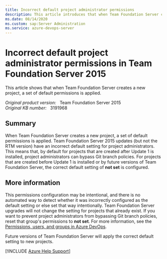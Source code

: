 ```yaml
---
title: Incorrect default project administrator permissions
description: This article introduces that when Team Foundation Server creates a new project, a set of default permissions is applied. Certain versions of Team Foundation Server 2015 incorrectly set the permissions to bypass branch policy for Git repos on project administrators.
ms.date: 08/14/2020
ms.custom: sap:Server Administration
ms.service: azure-devops-server
---
```

# Incorrect default project administrator permissions in Team Foundation Server 2015

This article shows that when Team Foundation Server creates a new project, a set of default permissions is applied.

_Original product version:_ &nbsp; Team Foundation Server 2015  
_Original KB number:_ &nbsp; 3191968

## Summary

When Team Foundation Server creates a new project, a set of default permissions is applied. Team Foundation Server 2015 updates (but not the RTM version) have an incorrect default setting for project administrators. This means that, by default for projects that are created after Update 1 is installed, project administrators can bypass Git branch policies. For projects that are created before Update 1 is installed or by future versions of Team Foundation Server, the correct default setting of **not set** is configured.

## More information

This permissions configuration may be intentional, and there is no automated way to detect whether it was incorrectly configured as the default setting or else set that way intentionally. Team Foundation Server upgrades will not change the setting for projects that already exist. If you want to prevent project administrators from bypassing Git branch policies, reset that group's permissions to **not set**. For more information, see the [Permissions, users, and groups in Azure DevOps](/azure/devops/organizations/security/permissions).

Future versions of Team Foundation Server will apply the correct default setting to new projects.

[!INCLUDE [Azure Help Support](../../includes/azure-help-support.md)]
